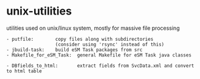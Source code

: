 # unix-utilities
utilities used on unix/linux system, mostly for massive file processing

```
- putfile:        copy files along with subdirectories
                  (consider using 'rsync' instead of this)
- jbuild-task:    build eSM Task packages from src
- Makefile_for_eSM_Task:  general Makefile for eSM Task java classes

- DBfields_to_html:       extract fields from SvcData.xml and convert to html table
```
